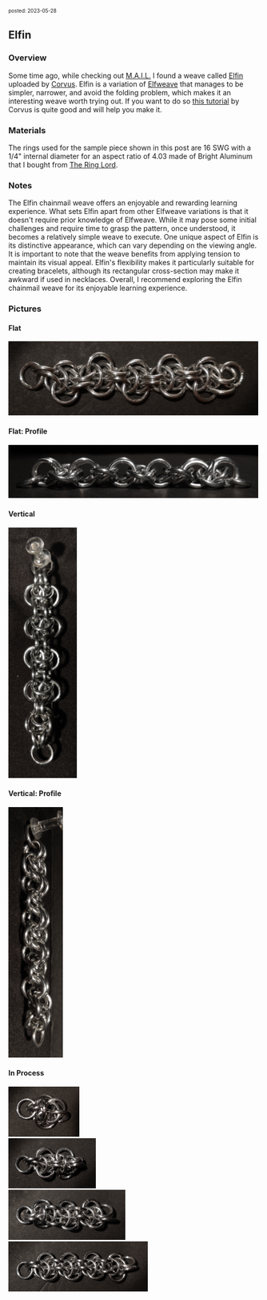 <font size=1> posted: 2023-05-28 </font>

## Elfin

### Overview

Some time ago, while checking out [M.A.I.L.](https://www.mailleartisans.org/) I found a weave called [Elfin](https://www.mailleartisans.org/weaves/weavedisplay.php?key=695) uploaded by [Corvus](https://www.mailleartisans.org/members/memberdisplay.php?key=4033). Elfin is a variation of [Elfweave](elfweave.md) that manages to be simpler, narrower, and avoid the folding problem, which makes it an interesting weave worth trying out. If you want to do so [this tutorial](https://www.mailleartisans.org/articles/articledisplay.php?key=537) by Corvus is quite good and will help you make it.


### Materials

The rings used for the sample piece shown in this post are 16 SWG with a 1/4" internal diameter for an aspect ratio of 4.03 made of Bright Aluminum that I bought from [The Ring Lord](https://theringlord.com/).


### Notes

The Elfin chainmail weave offers an enjoyable and rewarding learning experience. What sets Elfin apart from other Elfweave variations is that it doesn't require prior knowledge of Elfweave. While it may pose some initial challenges and require time to grasp the pattern, once understood, it becomes a relatively simple weave to execute. One unique aspect of Elfin is its distinctive appearance, which can vary depending on the viewing angle. It is important to note that the weave benefits from applying tension to maintain its visual appeal. Elfin's flexibility makes it particularly suitable for creating bracelets, although its rectangular cross-section may make it awkward if used in necklaces. Overall, I recommend exploring the Elfin chainmail weave for its enjoyable learning experience.


### Pictures


#### Flat

<img src="../assets/images/chainmail/elfin/elfin_flat.jpg" width=500>


#### Flat: Profile

<img src="../assets/images/chainmail/elfin/elfin_flat_profile.jpg" width=500>

#### Vertical

<img src="../assets/images/chainmail/elfin/elfin_vertical.jpg" height=500>


#### Vertical: Profile

<img src="../assets/images/chainmail/elfin/elfin_vertical_profile.jpg" height=500>


#### In Process

<img src="../assets/images/chainmail/elfin/elfin_step_01.jpg" height=100>

<br>

<img src="../assets/images/chainmail/elfin/elfin_step_02.jpg" height=100>

<br>

<img src="../assets/images/chainmail/elfin/elfin_step_03.jpg" height=100>

<br>

<img src="../assets/images/chainmail/elfin/elfin_step_04.jpg" height=100>